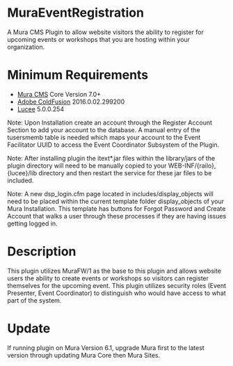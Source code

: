 MuraEventRegistration
=====================

A Mura CMS Plugin to allow website visitors the ability to register for upcoming events or workshops that you are hosting within your organization.


Minimum Requirements
====================

* [Mura CMS](http://www.getmura.com) Core Version 7.0+
* [Adobe ColdFusion](http://www.adobe.com/coldfusion) 2016.0.02.299200
* [Lucee](http://lucee.org) 5.0.0.254

Note: Upon Installation create an account through the Register Account Section to add your account to the database. A manual entry of the tusersmemb table is needed which maps your account to the Event Facilitator UUID to access the Event Coordinator Subsystem of the Plugin.

Note: After installing plugin the itext*.jar files within the library/jars of the plugin directory will need to be manually copied to your WEB-INF/{railo},{lucee}/lib directory and then restart the service for these jar files to be included.

Note: A new dsp_login.cfm page located in includes/display_objects will need to be placed within the current template folder display_objects of your Mura Installation. This template has buttons for Forgot Password and Create Account that walks a user through these processes if they are having issues getting logged in.


Description
====================
This plugin utilizes MuraFW/1 as the base to this plugin and allows website users the ability to create events or workshops so visitors can register themselves for the upcoming event. This plugin utilizes security roles (Event Presenter, Event Coordinator) to distinguish who would have access to what part of the system.





Update
====================
If running plugin on Mura Version 6.1, upgrade Mura first to the latest version through updating Mura Core then Mura Sites. 